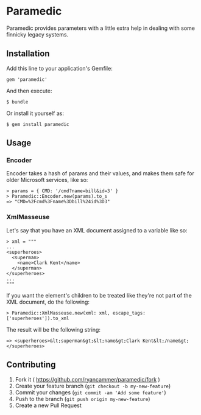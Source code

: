 # Paramedic

Paramedic provides parameters with a little extra help in dealing with some finnicky legacy systems.

## Installation

Add this line to your application's Gemfile:

    gem 'paramedic'

And then execute:

    $ bundle

Or install it yourself as:

    $ gem install paramedic

## Usage

### Encoder

Encoder takes a hash of params and their values, and makes them safe for older Microsoft services, like so:

    > params = { CMD: '/cmd?name=bill&id=3' }
    > Paramedic::Encoder.new(params).to_s
    => "CMD=%2Fcmd%3Fname%3Dbill%24id%3D3"

### XmlMasseuse

Let's say that you have an XML document assigned to a variable like so:

    > xml = """
    ...
    <superheroes>
      <superman>
        <name>Clark Kent</name>
      </superman>
    </superheroes>
    ...
    """

If you want the <superheroes /> element's children to be treated like they're not part of the XML document,
do the following:

    > Paramedic::XmlMasseuse.new(xml: xml, escape_tags: ['superheroes']).to_xml

The result will be the following string:

    => <superheroes>&lt;superman&gt;&lt;name&gt;Clark Kent&lt;/name&gt;</superheroes>

## Contributing

1. Fork it ( https://github.com/ryancammer/paramedic/fork )
2. Create your feature branch (`git checkout -b my-new-feature`)
3. Commit your changes (`git commit -am 'Add some feature'`)
4. Push to the branch (`git push origin my-new-feature`)
5. Create a new Pull Request
